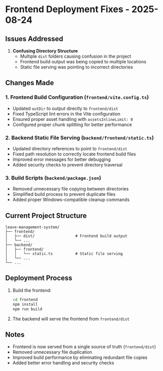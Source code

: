 # Frontend Deployment Fixes - 2025-08-24

## Issues Addressed

1. **Confusing Directory Structure**
   - Multiple `dist` folders causing confusion in the project
   - Frontend build output was being copied to multiple locations
   - Static file serving was pointing to incorrect directories

## Changes Made

### 1. Frontend Build Configuration (`frontend/vite.config.ts`)
- Updated `outDir` to output directly to `frontend/dist`
- Fixed TypeScript lint errors in the Vite configuration
- Ensured proper asset handling with `assetsInlineLimit: 0`
- Configured proper chunk splitting for better performance

### 2. Backend Static File Serving (`backend/frontend/static.ts`)
- Updated directory references to point to `frontend/dist`
- Fixed path resolution to correctly locate frontend build files
- Improved error messages for better debugging
- Added security checks to prevent directory traversal

### 3. Build Scripts (`backend/package.json`)
- Removed unnecessary file copying between directories
- Simplified build process to prevent duplicate files
- Added proper Windows-compatible cleanup commands

## Current Project Structure

```
leave-management-system/
├── frontend/
│   ├── dist/                  # Frontend build output
│   └── ...
├── backend/
│   ├── frontend/
│   │   └── static.ts          # Static file serving
│   └── ...
└── ...
```

## Deployment Process

1. Build the frontend:
   ```bash
   cd frontend
   npm install
   npm run build
   ```

2. The backend will serve the frontend from `frontend/dist`

## Notes

- Frontend is now served from a single source of truth (`frontend/dist`)
- Removed unnecessary file duplication
- Improved build performance by eliminating redundant file copies
- Added better error handling and security checks
